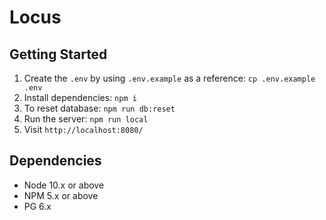 # Locus

## Getting Started

1. Create the `.env` by using `.env.example` as a reference: `cp .env.example .env`
2. Install dependencies: `npm i`
3. To reset database: `npm run db:reset`
4. Run the server: `npm run local`
5. Visit `http://localhost:8080/`

## Dependencies

- Node 10.x or above
- NPM 5.x or above
- PG 6.x
